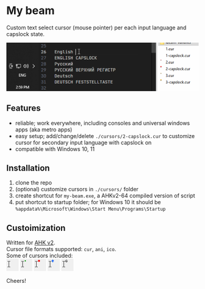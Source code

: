 # My beam

Custom text select cursor (mouse pointer) per each input language and capslock state.  

<img src="img/how-it-work.gif" width="608" />

## Features

-   reliable; work everywhere, including consoles and universal windows apps (aka metro apps)
-   easy setup; add/change/delete `./cursors/2-capslock.cur` to customize cursor for secondary input language with capslock on
-   compatible with Windows 10, 11

## Installation

1. clone the repo
2. (optional) customize cursors in `./cursors/` folder
3. create shortcut for `my-beam.exe`, a AHKv2-64 compiled version of script
4. put shortcut to startup folder; for Windows 10 it should be `%appdata%\Microsoft\Windows\Start Menu\Programs\Startup`

## Custoimization

Written for [AHK v2](https://www.autohotkey.com/docs/v2/).  
Cursor file formats supported: `cur`, `ani`, `ico`.  
Some of cursors included:  
<img src="img/ibeam-default.jpg" alt="default i-beam cursor" />
<img src="img/ibeam-dot-green.jpg" alt="i-beam cursor with dot" />
<img src="img/ibeam-circle-red.jpg" alt="i-beam cursor with circle" />
<img src="img/ibeam-arrow-up-blue.jpg" alt="i-beam cursor with arrow up" />
<img src="img/ibeam-g.jpg" alt="i-beam cursor with letter g" />

Cheers!
